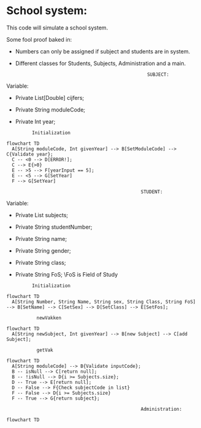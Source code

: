 # School system:

This code will simulate a school system.

Some fool proof baked in:
* Numbers can only be assigned if subject and students are in system.
* Different classes for Students, Subjects, Administration and a main.

                                                      SUBJECT:
Variable:
  * Private List[Double] cijfers;
  * Private String moduleCode;
  * Private Int year;

              Initialization
```mermaid
flowchart TD
  A[String moduleCode, Int givenYear] --> B[SetModuleCode] --> C{Validate year};
  C -- <0 --> D[ERROR!];
  C --> E{>0}
  E -- >5 --> F[yearInput == 5];
  E -- <5 --> G[SetYear]
  F --> G[SetYear]
```

                                                     STUDENT:
Variable:
  * Private List<Subject> subjects;
  * Private String studentNumber;
  * Private String name;
  * Private String gender;
  * Private String class;
  * Private String FoS;    \\FoS is Field of Study

              Initialization
```mermaid
flowchart TD
  A[String Number, String Name, String sex, String Class, String FoS] --> B[SetName] --> C[SetSex] --> D[SetClass] --> E[SetFos];
```
               newVakken
```mermaid
flowchart TD
  A[String newSubject, Int givenYear] --> B[new Subject] --> C[add Subject];
```
  
               getVak
```mermaid
flowchart TD
  A[String moduleCode] --> B{Validate inputCode};
  B -- isNull --> C[return null];
  B -- !isNull --> D{i >= Subjects.size};
  D -- True --> E[return null];
  D -- False --> F{Check subjectCode in list}
  F -- False --> D{i >= Subjects.size}
  F -- True --> G{return subject};
```
  
                                                     Administration:
```mermaid
flowchart TD

```

